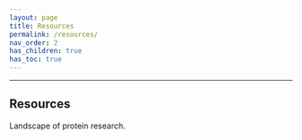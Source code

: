 ```yaml
---
layout: page
title: Resources
permalink: /resources/
nav_order: 2
has_children: true
has_toc: true
---
```



---

## Resources

Landscape of protein research.